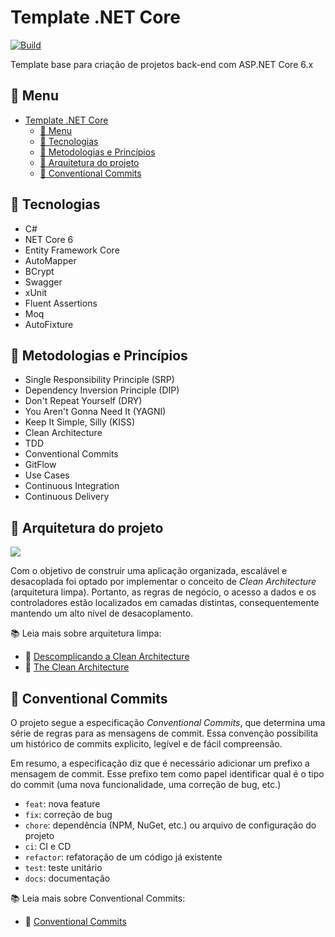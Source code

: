 # Template .NET Core

[![Build](https://github.com/carlosdaniiel07/template-net-core/actions/workflows/main.yml/badge.svg?branch=main)](https://github.com/carlosdaniiel07/template-net-core/actions/workflows/main.yml)

Template base para criação de projetos back-end com ASP.NET Core 6.x

## 📌 Menu

- [Template .NET Core](#template-net-core)
  - [📌 Menu](#-menu)
  - [🚀 Tecnologias](#-tecnologias)
  - [📕 Metodologias e Princípios](#-metodologias-e-princípios)
  - [📐 Arquitetura do projeto](#-arquitetura-do-projeto)
  - [🔷 Conventional Commits](#-conventional-commits)

## 🚀 Tecnologias

- C#
- NET Core 6
- Entity Framework Core
- AutoMapper
- BCrypt
- Swagger
- xUnit
- Fluent Assertions
- Moq
- AutoFixture

## 📕 Metodologias e Princípios

- Single Responsibility Principle (SRP)
- Dependency Inversion Principle (DIP)
- Don't Repeat Yourself (DRY)
- You Aren't Gonna Need It (YAGNI)
- Keep It Simple, Silly (KISS)
- Clean Architecture
- TDD
- Conventional Commits
- GitFlow
- Use Cases
- Continuous Integration
- Continuous Delivery

## 📐 Arquitetura do projeto

![](https://miro.medium.com/max/800/1*0R0r00uF1RyRFxkxo3HVDg.png)

Com o objetivo de construir uma aplicação organizada, escalável e desacoplada foi optado por implementar o conceito de _Clean Architecture_ (arquitetura limpa). Portanto, as regras de negócio, o acesso a dados e os controladores estão localizados em camadas distintas, consequentemente mantendo um alto nível de desacoplamento.

📚 Leia mais sobre arquitetura limpa:

- 🔗 [Descomplicando a Clean Architecture](https://medium.com/luizalabs/descomplicando-a-clean-architecture-cf4dfc4a1ac6)
- 🔗 [The Clean Architecture](https://blog.cleancoder.com/uncle-bob/2012/08/13/the-clean-architecture.html)

## 🔷 Conventional Commits

O projeto segue a especificação _Conventional Commits_, que determina uma série de regras para as mensagens de commit. Essa convenção possibilita um histórico de commits explicito, legível e de fácil compreensão. 

Em resumo, a especificação diz que é necessário adicionar um prefixo a mensagem de commit. Esse prefixo tem como papel identificar qual é o tipo do commit (uma nova funcionalidade, uma correção de bug, etc.)
  - `feat`: nova feature
  - `fix`: correção de bug
  - `chore`: dependência (NPM, NuGet, etc.) ou arquivo de configuração do projeto
  - `ci`: CI e CD
  - `refactor`: refatoração de um código já existente
  - `test`: teste unitário
  - `docs`: documentação

📚 Leia mais sobre Conventional Commits:

- 🔗 [Conventional Commits
](https://www.conventionalcommits.org/en/v1.0.0/)
